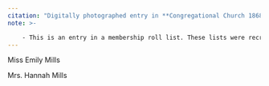 ```yaml
---
citation: "Digitally photographed entry in **Congregational Church 1868-1933 Minutes of Meetings and Membership**, used with permission from Caroline Valley Community Church"
note: >-

    - This is an entry in a membership roll list. These lists were recreated from scratch every so often and then updated over time as needed until recreated from scratch again.
---
```


Miss Emily Mills

Mrs. Hannah Mills

